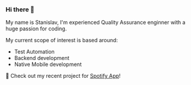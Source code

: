 ### Hi there 👋
My name is Stanislav, I'm experienced Quality Assurance enginner with a huge passion for coding.

My current scope of interest is based around:
- Test Automation
- Backend development
- Native Mobile development

💚 Check out my recent project for <a href="https://github.com/gitstanhub/test-automation-experiment-spotify">Spotify App</a>!

<!--
**gitstanhub/gitstanhub** is a ✨ _special_ ✨ repository because its `README.md` (this file) appears on your GitHub profile.

Here are some ideas to get you started:

- 🔭 I’m currently working on ...
- 🌱 I’m currently learning ...
- 👯 I’m looking to collaborate on ...
- 🤔 I’m looking for help with ...
- 💬 Ask me about ...
- 📫 How to reach me: ...
- 😄 Pronouns: ...
- ⚡ Fun fact: ...
-->
